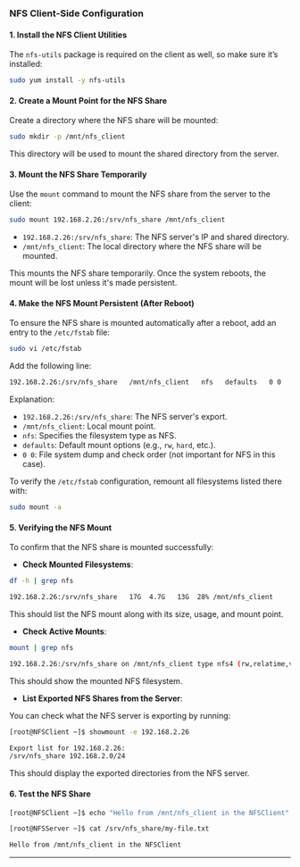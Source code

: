### NFS Client-Side Configuration

#### 1. **Install the NFS Client Utilities**

The `nfs-utils` package is required on the client as well, so make sure it’s installed:

```bash
sudo yum install -y nfs-utils
```

#### 2. **Create a Mount Point for the NFS Share**

Create a directory where the NFS share will be mounted:

```bash
sudo mkdir -p /mnt/nfs_client
```

This directory will be used to mount the shared directory from the server.

#### 3. **Mount the NFS Share Temporarily**

Use the `mount` command to mount the NFS share from the server to the client:

```bash
sudo mount 192.168.2.26:/srv/nfs_share /mnt/nfs_client
```

- `192.168.2.26:/srv/nfs_share`: The NFS server's IP and shared directory.
- `/mnt/nfs_client`: The local directory where the NFS share will be mounted.

This mounts the NFS share temporarily. Once the system reboots, the mount will be lost unless it's made persistent.

#### 4. **Make the NFS Mount Persistent (After Reboot)**

To ensure the NFS share is mounted automatically after a reboot, add an entry to the `/etc/fstab` file:

```bash
sudo vi /etc/fstab
```

Add the following line:

```bash
192.168.2.26:/srv/nfs_share   /mnt/nfs_client   nfs   defaults   0 0
```

Explanation:
- `192.168.2.26:/srv/nfs_share`: The NFS server's export.
- `/mnt/nfs_client`: Local mount point.
- `nfs`: Specifies the filesystem type as NFS.
- `defaults`: Default mount options (e.g., `rw`, `hard`, etc.).
- `0 0`: File system dump and check order (not important for NFS in this case).

To verify the `/etc/fstab` configuration, remount all filesystems listed there with:

```bash
sudo mount -a
```

#### 5. **Verifying the NFS Mount**

To confirm that the NFS share is mounted successfully:

- **Check Mounted Filesystems**:

```bash
df -h | grep nfs

192.168.2.26:/srv/nfs_share   17G  4.7G   13G  28% /mnt/nfs_client
```

This should list the NFS mount along with its size, usage, and mount point.

- **Check Active Mounts**:

```bash
mount | grep nfs

192.168.2.26:/srv/nfs_share on /mnt/nfs_client type nfs4 (rw,relatime,vers=4.2,rsize=262144,wsize=262144,namlen=255,hard,proto=tcp,timeo=600,retrans=2,sec=sys,clientaddr=192.168.2.27,local_lock=none,addr=192.168.2.26)
```

This should show the mounted NFS filesystem.

- **List Exported NFS Shares from the Server**:

You can check what the NFS server is exporting by running:

```bash
[root@NFSClient ~]$ showmount -e 192.168.2.26

Export list for 192.168.2.26:
/srv/nfs_share 192.168.2.0/24
```

This should display the exported directories from the NFS server.

#### 6. **Test the NFS Share**

```bash
[root@NFSClient ~]$ echo "Hello from /mnt/nfs_client in the NFSClient" > /mnt/nfs_client/my-file.txt
```


```bash
[root@NFSServer ~]$ cat /srv/nfs_share/my-file.txt

Hello from /mnt/nfs_client in the NFSClient
```




---
